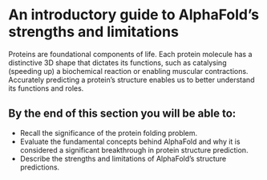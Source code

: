 # An introductory guide to AlphaFold’s strengths and limitations

Proteins are foundational components of life. Each protein molecule has a distinctive 3D shape that dictates its functions, such as catalysing (speeding up) a biochemical reaction or enabling muscular contractions. Accurately predicting a protein’s structure enables us to better understand its functions and roles.

## By the end of this section you will be able to:
- Recall the significance of the protein folding problem.
- Evaluate the fundamental concepts behind AlphaFold and why it is considered a significant breakthrough in protein structure prediction.
- Describe the strengths and limitations of AlphaFold’s structure predictions.
